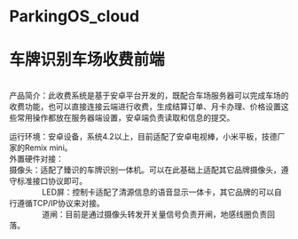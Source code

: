 # ParkingOS_cloud
<h1>车牌识别车场收费前端</h1></br>
产品简介：此收费系统是基于安卓平台开发的，既配合车场服务器可以完成车场的收费功能，也可以直接连接云端进行收费，生成结算订单、月卡办理、价格设置这些常用操作都放在服务器端设置，安卓端负责读取和信息的提交。</br>

运行环境：安卓设备，系统4.2以上，目前适配了安卓电视棒，小米平板，技德厂家的Remix mini。</br>
外置硬件对接：</br>
                摄像头：适配了臻识的车牌识别一体机。可以在此基础上适配其它品牌摄像头，遵守标准接口协议即可。</br>
                LED屏：控制卡适配了清源信息的语音显示一体卡，其它品牌的可以自行遵循TCP/IP协议来对接。</br>
                道闸：目前是通过摄像头转发开关量信号负责开闸，地感线圈负责回落。</br>
                

